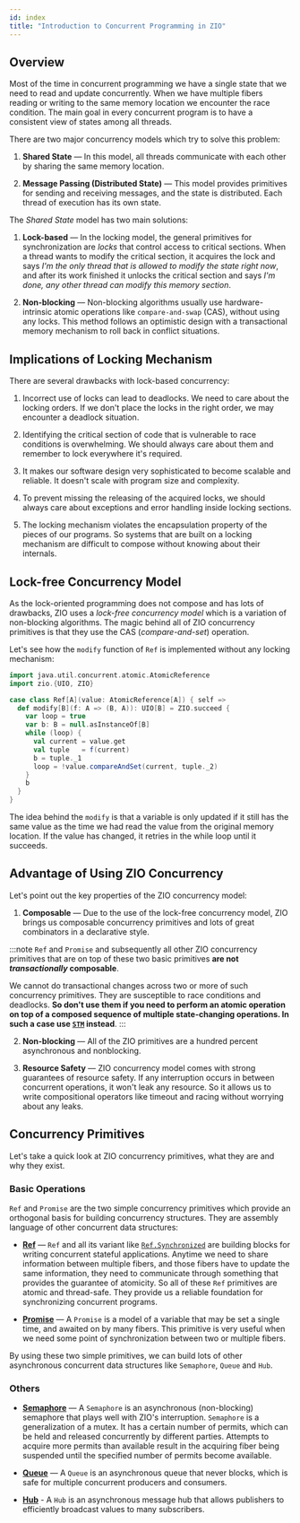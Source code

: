 ```yaml
---
id: index
title: "Introduction to Concurrent Programming in ZIO"
---
```


## Overview

Most of the time in concurrent programming we have a single state that we need to read and update concurrently. When we have multiple fibers reading or writing to the same memory location we encounter the race condition. The main goal in every concurrent program is to have a consistent view of states among all threads.

There are two major concurrency models which try to solve this problem:

1. **Shared State** — In this model, all threads communicate with each other by sharing the same memory location.

2. **Message Passing (Distributed State)** — This model provides primitives for sending and receiving messages, and the state is distributed. Each thread of execution has its own state. 

The _Shared State_ model has two main solutions:

1. **Lock-based** — In the locking model, the general primitives for synchronization are _locks_ that control access to critical sections. When a thread wants to modify the critical section, it acquires the lock and says _I'm the only thread that is allowed to modify the state right now_, and after its work finished it unlocks the critical section and says _I'm done, any other thread can modify this memory section_.

2. **Non-blocking** — Non-blocking algorithms usually use hardware-intrinsic atomic operations like `compare-and-swap` (CAS), without using any locks. This method follows an optimistic design with a transactional memory mechanism to roll back in conflict situations.

## Implications of Locking Mechanism

There are several drawbacks with lock-based concurrency:

1. Incorrect use of locks can lead to deadlocks. We need to care about the locking orders. If we don't place the locks in the right order, we may encounter a deadlock situation.

2. Identifying the critical section of code that is vulnerable to race conditions is overwhelming. We should always care about them and remember to lock everywhere it's required.

3. It makes our software design very sophisticated to become scalable and reliable. It doesn't scale with program size and complexity.

4. To prevent missing the releasing of the acquired locks, we should always care about exceptions and error handling inside locking sections. 

5. The locking mechanism violates the encapsulation property of the pieces of our programs. So systems that are built on a locking mechanism are difficult to compose without knowing about their internals.

## Lock-free Concurrency Model

As the lock-oriented programming does not compose and has lots of drawbacks, ZIO uses a _lock-free concurrency model_ which is a variation of non-blocking algorithms. The magic behind all of ZIO concurrency primitives is that they use the CAS (_compare-and-set_) operation. 

Let's see how the `modify` function of `Ref` is implemented without any locking mechanism:

```scala mdoc:invisible
import java.util.concurrent.atomic.AtomicReference
import zio.{UIO, ZIO}
```

```scala mdoc:silent
case class Ref[A](value: AtomicReference[A]) { self =>
  def modify[B](f: A => (B, A)): UIO[B] = ZIO.succeed {
    var loop = true
    var b: B = null.asInstanceOf[B]
    while (loop) {
      val current = value.get
      val tuple   = f(current)
      b = tuple._1
      loop = !value.compareAndSet(current, tuple._2)
    }
    b
  }
}
```

The idea behind the `modify` is that a variable is only updated if it still has the same value as the time we had read the value from the original memory location. If the value has changed, it retries in the while loop until it succeeds. 

## Advantage of Using ZIO Concurrency

Let's point out the key properties of the ZIO concurrency model:

1. **Composable** — Due to the use of the lock-free concurrency model, ZIO brings us composable concurrency primitives and lots of great combinators in a declarative style.

:::note
`Ref` and `Promise` and subsequently all other ZIO concurrency primitives that are on top of these two basic primitives **are not _transactionally_ composable**.

We cannot do transactional changes across two or more of such concurrency primitives. They are susceptible to race conditions and deadlocks. **So don't use them if you need to perform an atomic operation on top of a composed sequence of multiple state-changing operations. In such a case use [`STM`](../stm/index.md) instead**. 
:::

2. **Non-blocking** — All of the ZIO primitives are a hundred percent asynchronous and nonblocking.

3. **Resource Safety** — ZIO concurrency model comes with strong guarantees of resource safety. If any interruption occurs in between concurrent operations, it won't leak any resource. So it allows us to write compositional operators like timeout and racing without worrying about any leaks.

## Concurrency Primitives

Let's take a quick look at ZIO concurrency primitives, what they are and why they exist.

### Basic Operations

`Ref` and `Promise` are the two simple concurrency primitives which provide an orthogonal basis for building concurrency structures. They are assembly language of other concurrent data structures:

- **[Ref](ref.md)** — `Ref` and all its variant like [`Ref.Synchronized`](refsynchronized.md) are building blocks for writing concurrent stateful applications. Anytime we need to share information between multiple fibers, and those fibers have to update the same information, they need to communicate through something that provides the guarantee of atomicity. So all of these `Ref` primitives are atomic and thread-safe. They provide us a reliable foundation for synchronizing concurrent programs.

- **[Promise](promise.md)** — A `Promise` is a model of a variable that may be set a single time, and awaited on by many fibers. This primitive is very useful when we need some point of synchronization between two or multiple fibers.

By using these two simple primitives, we can build lots of other asynchronous concurrent data structures like `Semaphore`, `Queue` and `Hub`.

### Others

- **[Semaphore](semaphore.md)** — A `Semaphore` is an asynchronous (non-blocking) semaphore that plays well with ZIO's interruption. `Semaphore` is a generalization of a mutex. It has a certain number of permits, which can be held and released concurrently by different parties. Attempts to acquire more permits than available result in the acquiring fiber being suspended until the specified number of permits become available.

- **[Queue](queue.md)** — A `Queue` is an asynchronous queue that never blocks, which is safe for multiple concurrent producers and consumers.

- **[Hub](hub.md)** - A `Hub` is an asynchronous message hub that allows publishers to efficiently broadcast values to many subscribers.
  